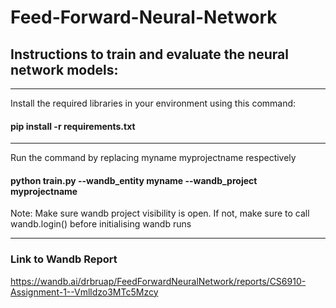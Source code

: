 # Feed-Forward-Neural-Network

## Instructions to train and evaluate the neural network models:

--------------------------------------------------------------
Install the required libraries in your environment using this command:
#### pip install -r requirements.txt

--------------------------------------------------------------
Run the command by replacing myname myprojectname respectively
#### python train.py --wandb_entity myname --wandb_project myprojectname

Note: Make sure wandb project visibility is open. If not, make sure to call wandb.login() before initialising wandb runs

--------------------------------------------------------------
### Link to Wandb Report

https://wandb.ai/drbruap/FeedForwardNeuralNetwork/reports/CS6910-Assignment-1--Vmlldzo3MTc5Mzcy
